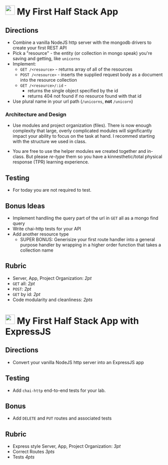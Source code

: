 <img src="https://cloud.githubusercontent.com/assets/478864/22186847/68223ce6-e0b1-11e6-8a62-0e3edc96725e.png" width=30> My First Half Stack App
======

## Directions

* Combine a vanilla NodeJS http server with the mongodb drivers to create your first REST API
* Pick a "resource" - the entity (or collection in mongo speak) you're saving and getting, like `unicorns`
* Implement:
    * `GET /<resource>` - returns array of all of the resources
    * `POST /<resource>` - inserts the supplied request body as a document into the resource collection
    * `GET /<resource>/:id` -
      * returns the single object specified by the id
      * returns 404 not found if no resource found with that id    
* Use plural name in your url path (`/unicorns`, **not** `/unicorn`)

### Architecture and Design

* Use modules and project organization (files). There is now enough complexity that large, overly complicated modules 
will significantly impact your ability to focus on the task at hand. I recommed starting with the structure we used
in class.

* You are free to use the helper modules we created together and in-class. But please *re-type* them so you 
have a kinnesthetic/total physical response (TPR) learning experience.


## Testing

* For today you are not required to test.

## Bonus Ideas

* Implement handling the query part of the url in `GET` all as a mongo find query
* Write chai-http tests for your API
* Add another resource type
  * SUPER BONUS: Generisize your first route handler into a general purpose
  handler by wrapping in a higher order function that takes a collection name

## Rubric

* Server, App, Project Organization: *2pt*
* `GET` all: *2pt*
* `POST`: *2pt*
* `GET` by id: *2pt*
* Code modularity and cleanliness: *2pts*

<img src="https://cloud.githubusercontent.com/assets/478864/22186847/68223ce6-e0b1-11e6-8a62-0e3edc96725e.png" width=30> My First Half Stack App with ExpressJS
======

## Directions

* Convert your vanilla NodeJS http server into an ExpressJS app

## Testing

* Add `chai-http` end-to-end tests for your lab.

## Bonus

* Add `DELETE` and `PUT` routes and associated tests

## Rubric

* Express style Server, App, Project Organization: *3pt*
* Correct Routes *3pts*
* Tests *4pts*
